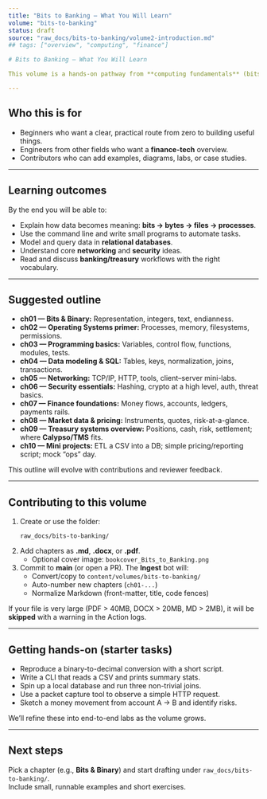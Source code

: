 ```yaml
---
title: "Bits to Banking — What You Will Learn"
volume: "bits-to-banking"
status: draft
source: "raw_docs/bits-to-banking/volume2-introduction.md"
## tags: ["overview", "computing", "finance"]

# Bits to Banking — What You Will Learn

This volume is a hands-on pathway from **computing fundamentals** (bits, binary, operating systems) to **software development**, **databases**, **networking & security**, and finally **finance systems** and **Treasury/Trading** concepts used in the real world.

---
```


## Who this is for

- Beginners who want a clear, practical route from zero to building useful things.  
- Engineers from other fields who want a **finance-tech** overview.  
- Contributors who can add examples, diagrams, labs, or case studies.

---

## Learning outcomes

By the end you will be able to:

- Explain how data becomes meaning: **bits → bytes → files → processes**.  
- Use the command line and write small programs to automate tasks.  
- Model and query data in **relational databases**.  
- Understand core **networking** and **security** ideas.  
- Read and discuss **banking/treasury** workflows with the right vocabulary.  

---

## Suggested outline

- **ch01 — Bits & Binary:** Representation, integers, text, endianness.  
- **ch02 — Operating Systems primer:** Processes, memory, filesystems, permissions.  
- **ch03 — Programming basics:** Variables, control flow, functions, modules, tests.  
- **ch04 — Data modeling & SQL:** Tables, keys, normalization, joins, transactions.  
- **ch05 — Networking:** TCP/IP, HTTP, tools, client–server mini-labs.  
- **ch06 — Security essentials:** Hashing, crypto at a high level, auth, threat basics.  
- **ch07 — Finance foundations:** Money flows, accounts, ledgers, payments rails.  
- **ch08 — Market data & pricing:** Instruments, quotes, risk-at-a-glance.  
- **ch09 — Treasury systems overview:** Positions, cash, risk, settlement; where **Calypso/TMS** fits.  
- **ch10 — Mini projects:** ETL a CSV into a DB; simple pricing/reporting script; mock “ops” day.

This outline will evolve with contributions and reviewer feedback.

---

## Contributing to this volume

1. Create or use the folder:
   ```text
   raw_docs/bits-to-banking/
   ```
2. Add chapters as **.md**, **.docx**, or **.pdf**.  
   - Optional cover image: `bookcover_Bits_to_Banking.png`  
3. Commit to **main** (or open a PR). The **Ingest** bot will:
   - Convert/copy to `content/volumes/bits-to-banking/`
   - Auto-number new chapters (`ch01-...`)
   - Normalize Markdown (front-matter, title, code fences)

If your file is very large (PDF > 40MB, DOCX > 20MB, MD > 2MB), it will be **skipped** with a warning in the Action logs.

---

## Getting hands-on (starter tasks)

- Reproduce a binary-to-decimal conversion with a short script.  
- Write a CLI that reads a CSV and prints summary stats.  
- Spin up a local database and run three non-trivial joins.  
- Use a packet capture tool to observe a simple HTTP request.  
- Sketch a money movement from account A → B and identify risks.

We’ll refine these into end-to-end labs as the volume grows.

---

## Next steps

Pick a chapter (e.g., **Bits & Binary**) and start drafting under `raw_docs/bits-to-banking/`.  
Include small, runnable examples and short exercises.
